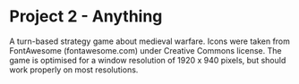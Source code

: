 # Project 2 - Anything

A turn-based strategy game about medieval warfare.
Icons were taken from FontAwesome (fontawesome.com) under Creative Commons license.
The game is optimised for a window resolution of 1920 x 940 pixels, but should work properly on most resolutions.
